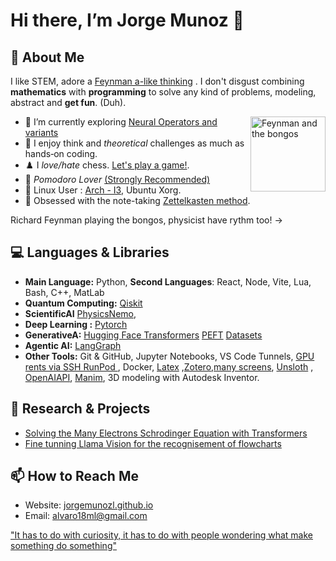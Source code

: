 # Hi there, I’m Jorge Munoz 👋

## 🔭 About Me

I like STEM, adore a [Feynman a-like thinking](https://archive.org/details/surely-you-re-joking-mister-feynman-richard-feynman/page/10/mode/2up) . I don't disgust combining **mathematics** with **programming** to solve any kind of problems, modeling, abstract and **get fun**. (Duh).

<a> <img src="image-1.png" alt="Feynman and the bongos" width="120" align="right"/> </a>
* 🌱 I’m currently exploring [Neural Operators and variants](https://camlab-ethz.github.io/ai4s-course/)
* 🤔 I enjoy think and *theoretical* challenges as much as hands‑on coding. 
* ♟️ I *love/hate* chess. [Let's play a game!](https://link.chess.com/profile).
* 🍅 *Pomodoro Lover* [(Strongly Recommended)](https://www.youtube.com/watch?v=sUwD3GRPJos)
* 🐧 Linux User : [Arch - I3](https://github.com/jorgemunozl/arch-i3-setup.git), Ubuntu Xorg.
* 🔮 Obsessed with the note-taking [Zettelkasten method](https://www.youtube.com/watch?v=E6ySG7xYgjY).

Richard Feynman playing the bongos, physicist have rythm too! ->

## 💻 Languages & Libraries

* **Main Language:** Python, **Second Languages**: React, Node, Vite, Lua, Bash, C++, MatLab
* **Quantum Computing:** [Qiskit](https://qiskit-community.github.io/qiskit-nature/tutorials/11_quadratic_hamiltonian_and_slater_determinants.html)
* **ScientificAI** [PhysicsNemo](https://docs.nvidia.com/physicsnemo/latest/overview.html),
* **Deep  Learning :**  [Pytorch](https://docs.pytorch.org/docs/stable/index.html)
* **GenerativeA:** [Hugging Face Transformers](https://github.com/huggingface/transformers.git) [PEFT](https://github.com/huggingface/peft.git) [Datasets](https://github.com/huggingface/datasets.git)
* **Agentic AI:** [LangGraph](https://academy.langchain.com/?_gl=1*mi3mwc*_gcl_au*OTM1ODU4NjExLjE3NjEyNjQxNTc.*_ga*OTgyNjcwNzM0LjE3NjEyNjQxNTk.*_ga_47WX3HKKY2*czE3NjEyNjQxNTgkbzEkZzEkdDE3NjEyNjQxOTUkajIzJGwwJGgw)
* **Other Tools:** Git & GitHub, Jupyter Notebooks, VS Code Tunnels, [GPU rents via SSH RunPod ](https://console.runpod.io/)  , Docker, [Latex](https://github.com/jorgemunozl/arch-nvim-latex.git) ,[Zotero](https://github.com/jorgemunozl/syncZ.git),[many screens](https://github.com/jorgemunozl/input-leap-computer.git), [Unsloth](https://unsloth.ai/) , [OpenAIAPI](https://platform.openai.com/docs/guides/text), [Manim](https://www.manim.community/), 3D modeling with Autodesk Inventor.


## 🔬 Research & Projects

- [Solving the Many Electrons Schrodinger Equation with Transformers](https://jorgemunozl.github.io/portfolio/project_transformers)
- [Fine tunning Llama Vision for the recognisement of flowcharts](https://jorgemunozl.github.io/portfolio/project-flowcharts)
 
## 📫 How to Reach Me

* Website: [jorgemunozl.github.io](https://jorgemunozl.github.io)
* Email: [alvaro18ml@gmail.com](mailto:alvaro18ml@gmail.com)

["It has to do with curiosity, it has to do with people wondering what make something do something"](https://www.youtube.com/watch?v=JbesmfdUMkw)

